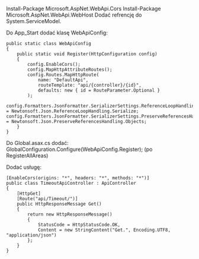 Install-Package Microsoft.AspNet.WebApi.Cors
Install-Package Microsoft.AspNet.WebApi.WebHost 
Dodać refrencję do System.ServiceModel.

Do App_Start dodać klasę WebApiConfig:

    public static class WebApiConfig
    {
        public static void Register(HttpConfiguration config)
        {
            config.EnableCors();
            config.MapHttpAttributeRoutes();
            config.Routes.MapHttpRoute(
                name: "DefaultApi",
                routeTemplate: "api/{controller}/{id}",
                defaults: new { id = RouteParameter.Optional }
            );
            config.Formatters.JsonFormatter.SerializerSettings.ReferenceLoopHandling = Newtonsoft.Json.ReferenceLoopHandling.Serialize;            config.Formatters.JsonFormatter.SerializerSettings.PreserveReferencesHandling = Newtonsoft.Json.PreserveReferencesHandling.Objects;
        }
    }

Do Global.asax.cs dodać:
	GlobalConfiguration.Configure(WebApiConfig.Register); (po RegisterAllAreas)
	
Dodać usługę:

    [EnableCors(origins: "*", headers: "*", methods: "*")]
    public class TimeoutApiController : ApiController
    {
        [HttpGet]
        [Route("api/Timeout/")]
        public HttpResponseMessage Get()
        {
            return new HttpResponseMessage()
            {
                StatusCode = HttpStatusCode.OK,
                Content = new StringContent("Get.", Encoding.UTF8, "application/json")
            };
        }
    }
